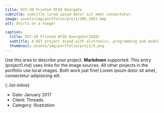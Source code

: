 ```yaml
---
title: DIY:3D Printed RFID Doorgate
subtitle: subtitle lorem ipsum dolor sit amet consectetur.
image: assets/img/portfolio/proj1/IMG_1853.bmp
alt: Shirts on a hanger

caption:
  title: DIY:3D Printed RFID Doorgate(2018)
  subtitle: A DIY project mixed with elctronics, programming and model designing.
  thumbnail: assets/img/portfolio/proj1/5.png
---
```

Use this area to describe your project. **Markdown** supported. This entry (project1.md) uses links for the image sources. All other projects in the portfolio use local images. Both work just fine! Lorem ipsum dolor sit amet, consectetur adipisicing elit. 

{:.list-inline}
- Date: January 2017
- Client: Threads
- Category: Illustration

